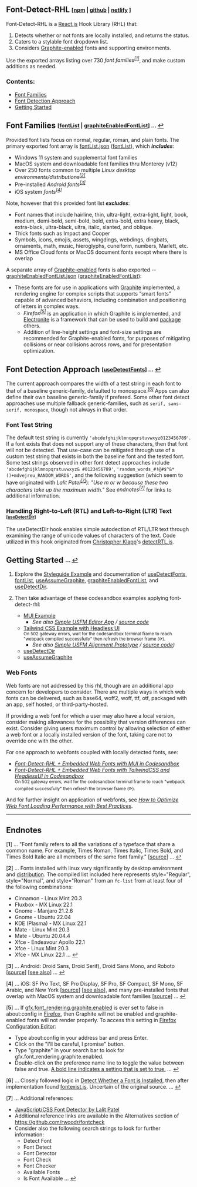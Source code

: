 ## Font-Detect-RHL <sub><sup>[[npm](https://www.npmjs.com/package/font-detect-rhl) | [github](https://github.com/RUN-Collaborations/font-detect-rhl) | [netlify](https://font-detect-rhl.netlify.app/) ]</sup></sub>
Font-Detect-RHL is a [React.js](https://reactjs.org/) Hook Library (RHL) that:
1. Detects whether or not fonts are locally installed, and returns the status.
1. Caters to a stylable font dropdown list.
1. Considers [Graphite-enabled](https://software.sil.org/fonts/) fonts and supporting environments.

Use the exported arrays listing over 730 *font families<sup id="a1">[[1]](#f1)</sup>*, and make custom additions as needed.

### <span id="Contents">Contents:</span>
* [Font Families](#Font_Families)
* [Font Detection Approach](#Font_Detection_Approach)
* [Getting Started](#Getting_Started)

## <span id="Font_Families">Font Families </span><sub><sup>[[fontList](https://font-detect-rhl.netlify.app/#/Example?id=usedetectfonts) | [graphiteEnabledFontList](https://font-detect-rhl.netlify.app/#/Example?id=graphiteenabledfontlist)] ... [↩](#Contents)</sup></sub>

Provided font lists focus on normal, regular, roman, and plain fonts. The primary exported font array is [fontList.json](https://github.com/RUN-Collaborations/font-detect-rhl/blob/main/src/fonts/fontList.json) ([fontList](https://font-detect-rhl.netlify.app/#/Example?id=usedetectfonts)), which ***includes***:
* Windows 11 system and supplemental font families
* MacOS system and downloadable font families thru Monterey (v12)
* Over 250 fonts common to multiple *Linux desktop environments/distributions<sup id="a2">[[2]](#f2)</sup>*
* Pre-installed *Android fonts<sup id="a3">[[3]](#f3)</sup>*
* iOS system *fonts<sup id="a4">[[4]](#f4)</sup>*

Note, however that this provided font list ***excludes***:
* Font names that include hairline, thin, ultra-light, extra-light, light, book, medium, demi-bold, semi-bold, bold, extra-bold, extra heavy, black, extra-black, ultra-black, ultra, italic, slanted, and oblique.
* Thick fonts such as Impact and Cooper
* Symbols, icons, emojis, assets, wingdings, webdings, dingbats, ornaments, math, music, hieroglyphs, cuneiform, numbers, Marlett, etc.
* MS Office Cloud fonts or MacOS document fonts except where there is overlap

A separate array of [Graphite-enabled](https://software.sil.org/fonts/) fonts is also exported -- [graphiteEnabledFontList.json](https://github.com/RUN-Collaborations/font-detect-rhl/blob/main/src/fonts/graphiteEnabledFontList.json) ([graphiteEnabledFontList](https://font-detect-rhl.netlify.app/#/Example?id=graphiteenabledfontlist)):
* These fonts are for use in applications with [Graphite](https://scripts.sil.org/cms/scripts/page.php?site_id=projects&item_id=graphite_about) implemented, a rendering engine for complex scripts that supports “smart fonts” capable of advanced behaviors, including combination and positioning of letters in complex ways.
   * *Firefox<sup id="a5">[[5]](#f5)</sup>* is an application in which Graphite is implemented, and [Electronite](https://www.npmjs.com/package/electronite) is a framework that can be used to build and [package](https://www.npmjs.com/package/electronite-packager) others.
   * Addition of line-height settings and font-size settings are recommended for Graphite-enabled fonts, for purposes of mitigating collisions or near collisions across rows, and for presentation optimization.

## <span id="Font_Detection_Approach">Font Detection Approach </span><sub><sup>[[useDetectFonts](https://font-detect-rhl.netlify.app/#/Example?id=usedetectfonts)] ... [↩](#Contents)</sup></sub>
The current approach compares the width of a test string in each font to that of a baseline generic-family, defaulted to monospace<span style="white-space:nowrap;">.*<sup id="a6">[[6]](#f6)</sup>*</span> Apps can also define their own baseline generic-family if prefered. Some other font detect approaches use multiple fallback generic-families, such as `serif, sans-serif, monospace`, though not always in that order.

### Font Test String
The default test string is currently `'abcdefghijklmnopqrstuvwxyz0123456789'`. If a font exists that does not support any of these characters, then that font will not be detected. That use-case can be mitigated through use of a custom test string that exists in both the baseline font and the tested font. Some test strings observed in other font detect approaches include `'abcdefghijklmnopqrstuvwxyz& #0123456789'`, `'random_words_#!@#$^&*()+mdvejreu_RANDOM_WORDS'`, and the following suggestion (which seem to have originated with *Lalit Patel<sup id="a7">[[7]](#f7)</sup>*): *"Use m or w because these two characters take up the maximum width."* See *endnotes<sup>[[7]](#f7)</sup>* for links to additional information.

### Handling Right-to-Left (RTL) and Left-to-Right (LTR) Text <sub><sup>[[useDetectDir](https://font-detect-rhl.netlify.app/#/Example?id=usedetectdir)]</sup></sub>
The useDetectDir hook enables simple autodection of RTL/LTR text through examining the range of unicode values of characters of the text. Code utilized in this hook originated from [Christopher Klapp](https://github.com/klappy)'s [detectRTL.js](https://github.com/unfoldingWord-box3/simple-text-editor-rcl/blob/9e34aa5618cf1b06409b2c169ba5bd86229e6d45/src/helpers/detectRTL.js).

## <span id="Getting_Started">Getting Started </span><sub><sup>... [↩](#Contents)</sup></sub>
1. Explore the [Styleguide Example](#/Example) and documentation of [useDetectFonts](#/Example?id=usedetectfonts), [fontList](#/Example?id=fontlist), [useAssumeGraphite](#/Example?id=useassumegraphite), [graphiteEnabledFontList](#/Example?id=graphiteenabledfontlist), and [useDetectDir](#/Example?id=usedetectdir).

1. Then take advantage of these codesandbox examples applying font-detect-rhl:
   * [MUI Example](https://codesandbox.io/s/mui-font-detect-rhl-xui47y?file=/src/components/SelectMUI.jsx)
      * *See also [Simple USFM Editor App](https://simple-usfm-editor-app.netlify.app/) / [source code](https://github.com/klappy/simple-usfm-editor-app/blob/main/src/components/font-configuration/)*
   * [Tailwind CSS Example with Headless UI](https://codesandbox.io/s/font-detect-rhl-react18-tailwindcss3-headlessui-sfcneo?file=/src/components/Example.jsx)<br /><sup>On 502 gateway errors, wait for the codesandbox terminal frame to reach "webpack compiled successfully" then refresh the browser frame (⟳).</sup>
      * *See also [Simple USFM Alignment Prototype](https://simple-usfm-alignment-prototype.netlify.app/) / [source code](https://github.com/RUN-Collaborations/simple-usfm-alignment-prototype/blob/master/src/components/FontDropdown.jsx))*
   * [useDetectDir](https://codesandbox.io/s/usedetectdir-font-detect-rhl-280fws?file=/src/components/DetectDir.jsx)
   * [useAssumeGraphite](https://codesandbox.io/s/useassumegraphite-font-detect-rhl-dnlqs1?file=/src/components/UtilizeGraphiteFonts.jsx)

### Web Fonts
Web fonts are not addressed by this rhl, though are an additional app concern for developers to consider. There are multiple ways in which web fonts can be delivered, such as base64, woff2, woff, ttf, otf, packaged with an app, self hosted, or third-party-hosted.

If providing a web font for which a user may also have a local version, consider making allowances for the possiblity that version differences can exist. Consider giving users maximum control by allowing selection of either a web font or a locally installed version of the font, taking care not to override one with the other.

For one approach to webfonts coupled with locally detected fonts, see:
   * *[Font-Detect-RHL + Embedded Web Fonts with MUI in Codesandbox](https://codesandbox.io/s/mui-font-detect-rhl-embedded-web-fonts-rtn566?file=/src/components/SelectMUI.jsx)*
   * *[Font-Detect-RHL + Embedded Web Fonts with TailwindCSS and HeadlessUI in Codesandbox](https://codesandbox.io/s/font-detect-rhl-react18-tailwindcss3-headlessui-embedded-web-fonts-6m4gdt?file=/src/components/Example.jsx)*<br /><sup>On 502 gateway errors, wait for the codesandbox terminal frame to reach "webpack compiled successfully" then refresh the browser frame (⟳).</sup>

And for further insight on application of webfonts, see *[How to Optimize Web Font Loading Performance with Best Practices](https://www.holisticseo.digital/pagespeed/loading-font/)*.
___

## Endnotes
[<b id="f1">1</b>] ... "Font family refers to all the variations of a typeface that share a common name. For example, Times Roman, Times Italic, Times Bold, and Times Bold Italic are all members of the same font family." [[source](http://theworldsgreatestbook.com/choosing-book-font/)] ... [↩](#a1)

[<b id="f2">2</b>] ... Fonts installed with linux vary significantly by desktop environment and [distribution](https://distrowatch.com/). The compiled list included here represents style="Regular", style="Normal", and style="Roman" from an `fc-list` from at least four of the following combinations:
* Cinnamon - Linux Mint 20.3
* Fluxbox - MX Linux 22.1
* Gnome - Manjaro 21.2.6
* Gnome - Ubuntu 22.04
* KDE (Plasma) - MX Linux 22.1
* Mate - Linux Mint 20.3
* Mate - Ubuntu 20.04.4
* Xfce - Endeavour Apollo 22.1
* Xfce - Linux Mint 20.3
* Xfce - MX Linux 22.1 ... [↩](#a2)

[<b id="f3">3</b>] ... Android: Droid Sans, Droid Serif), Droid Sans Mono, and Roboto [[source](https://www.exeideas.com/2016/02/list-of-default-fonts-in-android.html)] [[see also](https://stackoverflow.com/questions/3532397/how-to-retrieve-a-list-of-available-installed-fonts-in-android)] ... [↩](#a3)

[<b id="f4">4</b>] ... iOS: SF Pro Text, SF Pro Display, SF Pro, SF Compact, SF Mono, SF Arabic, and New York [[source](https://9to5mac.com/2021/10/25/apple-refreshes-design-resources-for-ios-15-with-new-templates-fonts-and-website/)] [[see also](https://developer.apple.com/fonts/)], and many pre-installed fonts that overlap with MacOS system and downloadable font families [[source](https://developer.apple.com/fonts/system-fonts/)]  ... [↩](#a4)

[<b id="f5">5</b>] ... If [gfx.font_rendering.graphite.enabled](https://silnrsi.github.io/FDBP/en-US/Browsers%20as%20a%20font%20test%20platform.html) is ever set to false in about:config in [Firefox](https://www.mozilla.org/firefox/all/), then Graphite will not be enabled and graphite-enabled fonts will not render properly. To access this setting in [Firefox Configuration Editor](https://support.mozilla.org/en-US/kb/about-config-editor-firefox):
* Type about:config in your address bar and press Enter.
* Click on the "I'll be careful, I promise" button.
* Type "graphite" in your search bar to look for gfx.font_rendering.graphite.enabled.
* Double-click on the preference name line to toggle the value between false and true. [A bold line indicates a setting that is set to true.](https://support.mozilla.org/en-US/kb/about-config-editor-firefox) ... [↩](#a5)

[<b id="f6">6</b>] ... Closely followed logic in [Detect Whether a Font is Installed](https://www.kirupa.com/html5/detect_whether_font_is_installed.htm), then after implementation found [fontexist.js](https://gist.github.com/alloyking/4154494). Uncertain of the original source. ... [↩](#a6)

[<b id="f7">7</b>] ... Additional references:
* [JavaScript/CSS Font Detector by Lalit Patel](https://gist.github.com/szepeviktor/d28dfcfc889fe61763f3)
* Additional reference links are available in the Alternatives section of https://github.com/rwoodr/fontcheck
* Consider also the following search strings to look for further information:
   * Detect Font
   * Font Detect
   * Font Detector
   * Font Check
   * Font Checker
   * Available Fonts
   * Is Font Available ... [↩](#a7)
